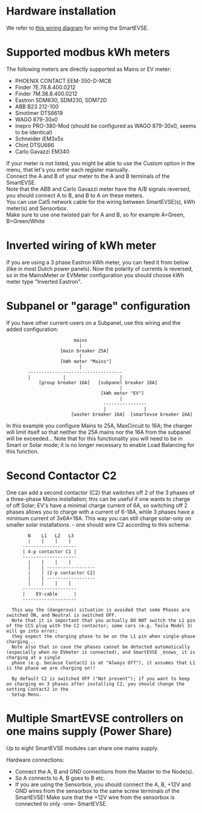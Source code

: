 # Hardware installation

We refer to [this wiring diagram](SmartEVSEv3_build.pdf) for wiring the SmartEVSE.

# Supported modbus kWh meters
The following meters are directly supported as Mains or EV meter:
- PHOENIX CONTACT EEM-350-D-MCB
- Finder 7E.78.8.400.0212
- Finder 7M.38.8.400.0212
- Eastron SDM630, SDM230, SDM72D
- ABB B23 212-100
- Sinotimer DTS6619
- WAGO 879-30x0
- Inepro PRO-380-Mod (should be configured as WAGO 879-30x0, seems to be identical)
- Schneider iEM3x5x
- Chint DTSU666
- Carlo Gavazzi EM340

If your meter is not listed, you might be able to use the Custom option in the menu, that let's you enter each register manually.<br>
Connect the A and B of your meter to the A and B terminals of the SmartEVSE.<br>
Note that the ABB and Carlo Gavazzi meter have the A/B signals reversed, you should connect A to B, and B to A on these meters.<br>
You can use Cat5 network cable for the wiring between SmartEVSE(s), kWh meter(s) and Sensorbox.<br>
Make sure to use one twisted pair for A and B, so for example A=Green, B=Green/White

# Inverted wiring of kWh meter
If you are using a 3 phase Eastron kWh meter, you can feed it from below (like in most Dutch power panels). Now the polarity of currents is reversed, so in the MainsMeter or EVMeter configuration you should choose kWh meter type "Inverted Eastron".

# Subpanel or "garage" configuration
If you have other current-users on a Subpanel, use this wiring and the added configuration:

                             mains
                               |
                        [main breaker 25A]
                               |
                        [kWh meter "Mains"]
                               |
            -----------------------------------
            |            |                    |
                [group breaker 16A]   [subpanel breaker 16A]
                                              |
                                       [kWh meter "EV"]
                                              |
                                        ----------------
                                        |              |
                            [washer breaker 16A]  [smartevse breaker 16A]

   In this example you configure Mains to 25A, MaxCircuit to 16A; the charger will limit itself so that neither the 25A mains nor the 16A from the subpanel will be
   exceeded...
   Note that for this functionality you will need to be in Smart or Solar mode; it is no longer necessary to enable Load Balancing for this function.

# Second Contactor C2
One can add a second contactor (C2) that switches off 2 of the 3 phases of a three-phase Mains installation; this can be useful if one wants to charge of off
      Solar; EV's have a minimal charge current of 6A, so switching off 2 phases allows you to charge with a current of 6-18A, while 3 phases have a minimum current
      of 3x6A=18A. This way you can still charge solar-only on smaller solar installations.
    - one should wire C2 according to this schema:

            N    L1   L2   L3
            |    |    |    |
          --------------------
          | 4-p contactor C1 |
          --------------------
            |    |    |    |
            |    | ------------------
            |    | |2-p contactor C2|
            |    | ------------------
            |    |    |    |
          --------------------
          |    EV-cable      |
          --------------------

      This way the (dangerous) situation is avoided that some Phases are switched ON, and Neutral is switched OFF.
      Note that it is important that you actually DO NOT switch the L1 pin of the CCS plug with the C2 contactor; some cars (e.g. Tesla Model 3) will go into error;
      they expect the charging phase to be on the L1 pin when single-phase charging...
      Note also that in case the phases cannot be detected automatically (especially when no EVmeter is connected), and SmartEVSE _knows_ it is charging at a single
      phase (e.g. because Contact2 is at "Always Off"), it assumes that L1 is the phase we are charging on!!

      By default C2 is switched OFF ("Not present"); if you want to keep on charging on 3 phases after installing C2, you should change the setting Contact2 in the
      Setup Menu.

# Multiple SmartEVSE controllers on one mains supply (Power Share)
Up to eight SmartEVSE modules can share one mains supply.

Hardware connections:
* Connect the A, B and GND connections from the Master to the Node(s).
* So A connects to A, B goes to B etc.
* If you are using the Sensorbox, you should connect the A, B, +12V and GND wires from the sensorbox to the same screw terminals of the SmartEVSE!
Make sure that the +12V wire from the sensorbox is connected to only -one– SmartEVSE.



